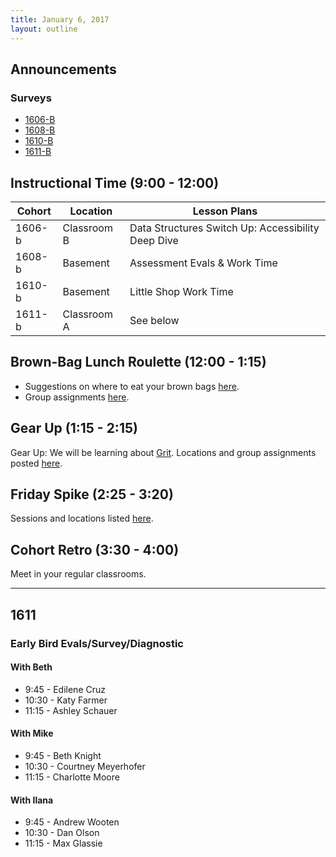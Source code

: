 ```yaml
---
title: January 6, 2017
layout: outline
---
```



## Announcements

### Surveys
* [1606-B](https://goo.gl/forms/AxWYkLOFvvUwS11s2)
* [1608-B](https://goo.gl/forms/3tB5gGgdAFi9XMQM2)
* [1610-B](https://goo.gl/forms/pBDdEBykGXxQIt1o2)
* [1611-B](https://docs.google.com/a/casimircreative.com/forms/d/1Ea4So4SHWho-DVSasgFMOPs4MvmqHq-KRU6by7o2A7o/edit)

## Instructional Time (9:00 - 12:00)

| Cohort | Location | Lesson Plans |
| ------ | -------- | ------------ |
| 1606-b | Classroom B | Data Structures Switch Up: Accessibility Deep Dive |
| 1608-b | Basement | Assessment Evals & Work Time |
| 1610-b | Basement | Little Shop Work Time |
| 1611-b | Classroom A | See below |

## Brown-Bag Lunch Roulette (12:00 - 1:15)

* Suggestions on where to eat your brown bags [here](http://goo.gl/mHcSpv).
* Group assignments [here](https://github.com/turingschool/interdisciplinary-planning/blob/master/groups/20170106.markdown).

## Gear Up (1:15 - 2:15)

Gear Up: We will be learning about [Grit](https://github.com/turingschool/gear-up/blob/master/grit.markdown). Locations and group assignments posted [here](https://github.com/turingschool/interdisciplinary-planning/blob/master/groups/20170106.markdown).

## Friday Spike (2:25 - 3:20)

Sessions and locations listed [here](https://docs.google.com/spreadsheets/d/1K5JRLoSOHwv4SqE3B6uuXNFuZ9chn3Xop_9fpB9Wyh4/edit?usp=sharing).

## Cohort Retro (3:30 - 4:00)

Meet in your regular classrooms.

***

## 1611

### Early Bird Evals/Survey/Diagnostic

#### With Beth
* 9:45 - Edilene Cruz
* 10:30 - Katy Farmer
* 11:15 - Ashley Schauer

#### With Mike
* 9:45 - Beth Knight
* 10:30 - Courtney Meyerhofer
* 11:15 - Charlotte Moore

#### With Ilana
* 9:45 - Andrew Wooten
* 10:30 - Dan Olson
* 11:15 - Max Glassie


